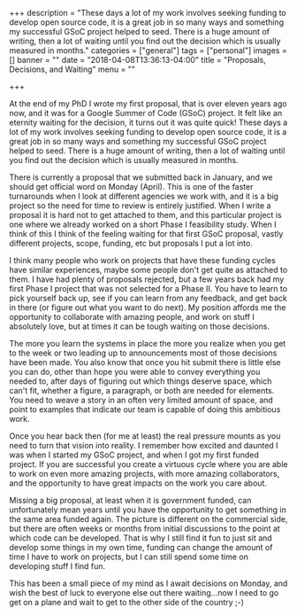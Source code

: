 +++
description = "These days a lot of my work involves seeking funding to develop open source code, it is a great job in so many ways and something my successful GSoC project helped to seed. There is a huge amount of writing, then a lot of waiting until you find out the decision which is usually measured in months."
categories = ["general"]
tags = ["personal"]
images = []
banner = ""
date = "2018-04-08T13:36:13-04:00"
title = "Proposals, Decisions, and Waiting"
menu = ""

+++

At the end of my PhD I wrote my first proposal, that is over eleven years ago now, and it was for a Google Summer of Code (GSoC) project. It felt like an eternity waiting for the decision, it turns out it was quite quick! These days a lot of my work involves seeking funding to develop open source code, it is a great job in so many ways and something my successful GSoC project helped to seed. There is a huge amount of writing, then a lot of waiting until you find out the decision which is usually measured in months.

<!--more-->

There is currently a proposal that we submitted back in January, and we should get official word on Monday (April). This is one of the faster turnarounds when I look at different agencies we work with, and it is a big project so the need for time to review is entirely justified. When I write a proposal it is hard not to get attached to them, and this particular project is one where we already worked on a short Phase I feasibility study. When I think of this I think of the feeling waiting for that first GSoC proposal, vastly different projects, scope, funding, etc but proposals I put a lot into.

I think many people who work on projects that have these funding cycles have similar experiences, maybe some people don't get quite as attached to them. I have had plenty of proposals rejected, but a few years back had my first Phase I project that was not selected for a Phase II. You have to learn to pick yourself back up, see if you can learn from any feedback, and get back in there (or figure out what you want to do next). My position affords me the opportunity to collaborate with amazing people, and work on stuff I absolutely love, but at times it can be tough waiting on those decisions.

The more you learn the systems in place the more you realize when you get to the week or two leading up to announcements most of those decisions have been made. You also know that once you hit submit there is little else you can do, other than hope you were able to convey everything you needed to, after days of figuring out which things deserve space, which can't fit, whether a figure, a paragraph, or both are needed for elements. You need to weave a story in an often very limited amount of space, and point to examples that indicate our team is capable of doing this ambitious work.

Once you hear back then (for me at least) the real pressure mounts as you need to turn that vision into reality. I remember how excited and daunted I was when I started my GSoC project, and when I got my first funded project. If you are successful you create a virtuous cycle where you are able to work on even more amazing projects, with more amazing collaborators, and the opportunity to have great impacts on the work you care about.

Missing a big proposal, at least when it is government funded, can unfortunately mean years until you have the opportunity to get something in the same area funded again. The picture is different on the commercial side, but there are often weeks or months from initial discussions to the point at which code can be developed. That is why I still find it fun to just sit and develop some things in my own time, funding can change the amount of time I have to work on projects, but I can still spend some time on developing stuff I find fun.

This has been a small piece of my mind as I await decisions on Monday, and wish the best of luck to everyone else out there waiting...now I need to go get on a plane and wait to get to the other side of the country ;-)
